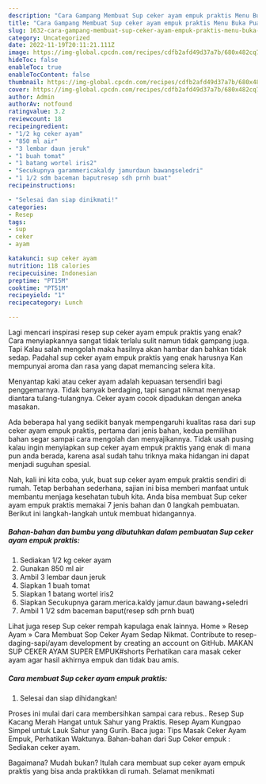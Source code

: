```yaml
---
description: "Cara Gampang Membuat Sup ceker ayam empuk praktis Menu Buka Puas"
title: "Cara Gampang Membuat Sup ceker ayam empuk praktis Menu Buka Puas"
slug: 1632-cara-gampang-membuat-sup-ceker-ayam-empuk-praktis-menu-buka-puas
category: Uncategorized
date: 2022-11-19T20:11:21.111Z
image: https://img-global.cpcdn.com/recipes/cdfb2afd49d37a7b/680x482cq70/sup-ceker-ayam-empuk-praktis-foto-resep-utama.jpg
hideToc: false
enableToc: true
enableTocContent: false
thumbnail: https://img-global.cpcdn.com/recipes/cdfb2afd49d37a7b/680x482cq70/sup-ceker-ayam-empuk-praktis-foto-resep-utama.jpg
cover: https://img-global.cpcdn.com/recipes/cdfb2afd49d37a7b/680x482cq70/sup-ceker-ayam-empuk-praktis-foto-resep-utama.jpg
author: Admin
authorAv: notfound
ratingvalue: 3.2
reviewcount: 18
recipeingredient:
- "1/2 kg ceker ayam"
- "850 ml air"
- "3 lembar daun jeruk"
- "1 buah tomat"
- "1 batang wortel iris2"
- "Secukupnya garammericakaldy jamurdaun bawangseledri"
- "1 1/2 sdm baceman baputresep sdh prnh buat"
recipeinstructions:

- "Selesai dan siap dinikmati!"
categories:
- Resep
tags:
- sup
- ceker
- ayam

katakunci: sup ceker ayam 
nutrition: 118 calories
recipecuisine: Indonesian
preptime: "PT15M"
cooktime: "PT51M"
recipeyield: "1"
recipecategory: Lunch

---
```



Lagi mencari inspirasi resep sup ceker ayam empuk praktis yang enak? Cara menyiapkannya sangat tidak terlalu sulit namun tidak gampang juga. Tapi Kalau salah mengolah maka hasilnya akan hambar dan bahkan tidak sedap. Padahal sup ceker ayam empuk praktis yang enak harusnya Kan mempunyai aroma dan rasa yang dapat memancing selera kita.


Menyantap kaki atau ceker ayam adalah kepuasan tersendiri bagi penggemarnya. Tidak banyak berdaging, tapi sangat nikmat menyesap diantara tulang-tulangnya. Ceker ayam cocok dipadukan dengan aneka masakan.

Ada beberapa hal yang sedikit banyak mempengaruhi kualitas rasa dari sup ceker ayam empuk praktis, pertama dari jenis bahan, kedua pemilihan bahan segar sampai cara mengolah dan menyajikannya. Tidak usah pusing kalau ingin menyiapkan sup ceker ayam empuk praktis yang enak di mana pun anda berada, karena asal sudah tahu triknya maka hidangan ini dapat menjadi suguhan spesial.


Nah, kali ini kita coba, yuk, buat sup ceker ayam empuk praktis sendiri di rumah. Tetap berbahan sederhana, sajian ini bisa memberi manfaat untuk membantu menjaga kesehatan tubuh kita. Anda bisa membuat Sup ceker ayam empuk praktis memakai 7 jenis bahan dan 0 langkah pembuatan. Berikut ini langkah-langkah untuk membuat hidangannya.

<!--inarticleads1-->

##### Bahan-bahan dan bumbu yang dibutuhkan dalam pembuatan Sup ceker ayam empuk praktis:

1. Sediakan 1/2 kg ceker ayam
1. Gunakan 850 ml air
1. Ambil 3 lembar daun jeruk
1. Siapkan 1 buah tomat
1. Siapkan 1 batang wortel iris2
1. Siapkan Secukupnya garam.merica.kaldy jamur.daun bawang+seledri
1. Ambil 1 1/2 sdm baceman baput(resep sdh prnh buat)


Lihat juga resep Sup ceker rempah kapulaga enak lainnya. Home » Resep Ayam » Cara Membuat Sop Ceker Ayam Sedap Nikmat. Contribute to resep-daging-sapi/ayam development by creating an account on GitHub. MAKAN SUP CEKER AYAM SUPER EMPUK#shorts Perhatikan cara masak ceker ayam agar hasil akhirnya empuk dan tidak bau amis. 

<!--inarticleads2-->

##### Cara membuat Sup ceker ayam empuk praktis:


1. Selesai dan siap dihidangkan!

Proses ini mulai dari cara membersihkan sampai cara rebus.. Resep Sup Kacang Merah Hangat untuk Sahur yang Praktis. Resep Ayam Kungpao Simpel untuk Lauk Sahur yang Gurih. Baca juga: Tips Masak Ceker Ayam Empuk, Perhatikan Waktunya. Bahan-bahan dari Sup Ceker empuk : Sediakan ceker ayam. 

Bagaimana? Mudah bukan? Itulah cara membuat sup ceker ayam empuk praktis yang bisa anda praktikkan di rumah. Selamat menikmati
